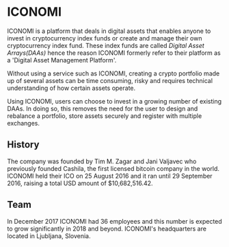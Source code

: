 # ICONOMI
ICONOMI is a platform that deals in digital assets that enables anyone to invest in cryptocurrency index funds or create and manage their own cryptocurrency index fund. These index funds are called *Digital Asset Arrays(DAAs)* hence the reason ICONOMI formerly refer to their platform as a 'Digital Asset Management Platform'.

Without using a service such as ICONOMI, creating a crypto portfolio made up of several assets can be time consuming, risky and requires technical understanding of how certain assets operate. 

Using ICONOMI, users can choose to invest in a growing number of existing DAAs. In doing so, this removes the need for the user to design and rebalance a portfolio, store assets securely and register with multiple exchanges. 

## History
The company was founded by Tim M. Zagar and Jani Valjavec who previously founded Cashila, the first licensed bitcoin company in the world. ICONOMI held their ICO on 25 August 2016 and it ran until 29 September 2016, raising a total USD amount of $10,682,516.42. 

## Team
In December 2017 ICONOMI had 36 employees and this number is expected to grow significantly in 2018 and beyond. ICONOMI's headquarters are located in Ljubljana, Slovenia.
